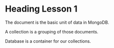 # Heading Lesson 1

The document is the basic unit of data in MongoDB.

A collection is a grouping of those documents.

Database is a container for our collections.